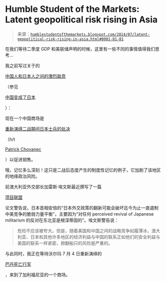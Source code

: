 <!--yml

类别：未分类

日期：2024-05-18 03:36:00

-->

# Humble Student of the Markets: Latent geopolitical risk rising in Asia

> 来源：[`humblestudentofthemarkets.blogspot.com/2014/07/latent-geopolitical-risk-rising-in-asia.html#0001-01-01`](https://humblestudentofthemarkets.blogspot.com/2014/07/latent-geopolitical-risk-rising-in-asia.html#0001-01-01)

在我们等待二季度 GDP 和美联储声明的时候，这里有一些不同的事情值得我们思考...

我之前写过关于的

[中国人和日本人之间的激烈敌意](http://www.genron-npo.net/english/index.php?option=com_content&view=article&id=59:the-9th-japan-china-public-opinion-poll&catid=2:research&Itemid=4)

（参见

[中国变成了日本](http://humblestudentofthemarkets.blogspot.com/2014/05/china-turns-japanese.html)

）：

现在一个中国商场是

[重新演绎二战期间日本士兵的处决](http://shanghaiist.com/2014/07/29/look_shopping_mall_put_on_anti-japa.php)

（h/t

[Patrick Chovanec](https://twitter.com/prchovanec/status/494251775038611457)

）以促进销售。

哦，记忆多么深刻！这只是二战后态度产生的制度性记忆的例子，它加剧了该地区的地缘政治风险。

前澳大利亚外交部长加雷斯·埃文斯最近撰写了一篇

[项目联盟](http://www.project-syndicate.org/commentary/gareth-evans-explores-the-potential-risks-stemming-from-japan-s-international-muscle-flexing#IW6FHs5kFcDPhXsP.99)

论文警告说，日本首相安倍的“日本外交政策的翻新可能会破坏迄今为止一直遏制中美竞争的脆弱力量平衡”，主要因为“对任何 perceived revival of Japanese militarism 的反对在东北亚是根深蒂固的”。埃文斯警告说：

> 危险不应该被夸大。但是，随着美国和中国之间的战略竞争如履薄冰，澳大利亚、日本和其他许多地区的经济利益与中国的联系正如他们的安全利益与美国的联系一样紧密，掀翻船只的风险是严重的。

与此同时，我正在等待沃尔玛 7 月 4 日重新演绎的

[巴丹死亡行军](http://en.wikipedia.org/wiki/Bataan_Death_March)

，来到了加利福尼亚的一个商场。
